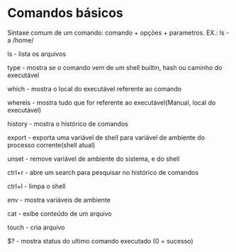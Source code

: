 # Comandos básicos

Sintaxe comum de um comando: comando + opções + parametros. EX.: ls -a /home/

ls - lista os arquivos

type - mostra se o comando vem de um shell builtin, hash ou caminho do executável

which - mostra o local do executável referente ao comando

whereis - mostra tudo que for referente ao executável(Manual, local do executável)

history - mostra o histórico de comandos

export - exporta uma variável de shell para variável de ambiente do processo corrente(shell atual)

unset - remove variável de ambiente do sistema, e do shell

ctrl+r - abre um search para pesquisar no histórico de comandos

ctrl+l - limpa o shell

env - mostra variáveis de ambiente

cat - exibe conteúdo de um arquivo

touch - cria arquivo

$? - mostra status do ultimo comando executado (0 = sucesso)

